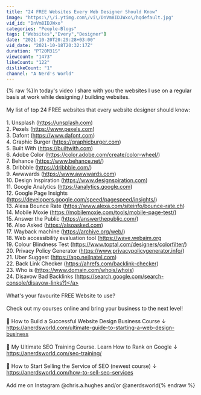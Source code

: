 ```yaml
---
title: "24 FREE Websites Every Web Designer Should Know"
image: "https:\/\/i.ytimg.com\/vi\/DnVm8IDJWxo\/hqdefault.jpg"
vid_id: "DnVm8IDJWxo"
categories: "People-Blogs"
tags: ["Websites","Every","Designer"]
date: "2021-10-20T20:29:28+03:00"
vid_date: "2021-10-18T20:32:17Z"
duration: "PT20M31S"
viewcount: "1473"
likeCount: "122"
dislikeCount: "1"
channel: "A Nerd's World"
---
```

{% raw %}In today's video I share with you the websites I use on a regular basis at work while designing / building websites.  <br /><br />My list of top 24 FREE websites that every website designer should know:<br /><br />1.  Unsplash (<a rel="nofollow" target="blank" href="https://unsplash.com)">https://unsplash.com)</a><br />2.  Pexels (<a rel="nofollow" target="blank" href="https://www.pexels.com)">https://www.pexels.com)</a><br />3. Dafont (<a rel="nofollow" target="blank" href="https://www.dafont.com)">https://www.dafont.com)</a><br />4. Graphic Burger (<a rel="nofollow" target="blank" href="https://graphicburger.com)">https://graphicburger.com)</a><br />5. Built With (<a rel="nofollow" target="blank" href="https://builtwith.com)">https://builtwith.com)</a><br />6. Adobe Color (<a rel="nofollow" target="blank" href="https://color.adobe.com/create/color-wheel/)">https://color.adobe.com/create/color-wheel/)</a><br />7. Behance (<a rel="nofollow" target="blank" href="https://www.behance.net/)">https://www.behance.net/)</a><br />8. Dribbble (<a rel="nofollow" target="blank" href="https://dribbble.com/)">https://dribbble.com/)</a><br />9. Awwwards (<a rel="nofollow" target="blank" href="https://www.awwwards.com)">https://www.awwwards.com)</a><br />10. Design Inspiration (<a rel="nofollow" target="blank" href="https://www.designspiration.com)">https://www.designspiration.com)</a><br />11. Google Analytics (<a rel="nofollow" target="blank" href="https://analytics.google.com)">https://analytics.google.com)</a><br />12. Google Page Insights (<a rel="nofollow" target="blank" href="https://developers.google.com/speed/pagespeed/insights/)">https://developers.google.com/speed/pagespeed/insights/)</a><br />13. Alexa Bounce Rate (<a rel="nofollow" target="blank" href="https://www.alexa.com/siteinfo/bounce-rate.ch)">https://www.alexa.com/siteinfo/bounce-rate.ch)</a><br />14. Mobile Moxie (<a rel="nofollow" target="blank" href="https://mobilemoxie.com/tools/mobile-page-test/)">https://mobilemoxie.com/tools/mobile-page-test/)</a><br />15. Answer the Public (<a rel="nofollow" target="blank" href="https://answerthepublic.com/)">https://answerthepublic.com/)</a><br />16. Also Asked (<a rel="nofollow" target="blank" href="https://alsoasked.com)">https://alsoasked.com)</a><br />17. Wayback machine (<a rel="nofollow" target="blank" href="https://archive.org/web/)">https://archive.org/web/)</a><br />18. Web accessibility evaluation tool (<a rel="nofollow" target="blank" href="https://wave.webaim.org">https://wave.webaim.org</a> <br />19. Colour Blindness Test (<a rel="nofollow" target="blank" href="https://www.toptal.com/designers/colorfilter/)">https://www.toptal.com/designers/colorfilter/)</a><br />20. Privacy Policy Generator  (<a rel="nofollow" target="blank" href="https://www.privacypolicygenerator.info/)">https://www.privacypolicygenerator.info/)</a><br />21. Uber Suggest (<a rel="nofollow" target="blank" href="https://app.neilpatel.com)">https://app.neilpatel.com)</a><br />22. Back Link Checker (<a rel="nofollow" target="blank" href="https://ahrefs.com/backlink-checker)">https://ahrefs.com/backlink-checker)</a><br />23. Who is (<a rel="nofollow" target="blank" href="https://www.domain.com/whois/whois)">https://www.domain.com/whois/whois)</a><br />24. Disavow Bad Backlinks (<a rel="nofollow" target="blank" href="https://search.google.com/search-console/disavow-links?)">https://search.google.com/search-console/disavow-links?)</a><br /><br />What's your favourite FREE Website to use?<br /><br />Check out my courses online and bring your business to the next level!<br /><br />🌟 How to Build a Successful Website Design Business Course ↓<br /><a rel="nofollow" target="blank" href="https://anerdsworld.com/ultimate-guide-to-starting-a-web-design-business">https://anerdsworld.com/ultimate-guide-to-starting-a-web-design-business</a><br /><br />🌟 My Ultimate SEO Training Course.  Learn How to Rank on Google ↓<br /><a rel="nofollow" target="blank" href="https://anerdsworld.com/seo-training/">https://anerdsworld.com/seo-training/</a><br /><br />🌟 How to Start Selling the Service of SEO (newest course) ↓<br /><a rel="nofollow" target="blank" href="https://anerdsworld.com/how-to-sell-seo-services">https://anerdsworld.com/how-to-sell-seo-services</a><br /><br />Add me on Instagram @chris.a.hughes and/or @anerdsworld{% endraw %}
